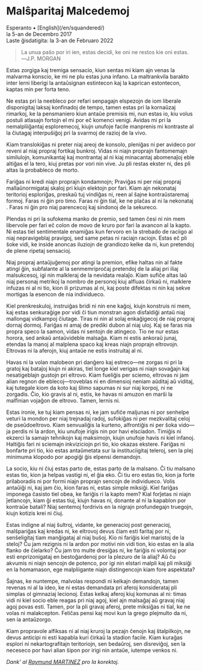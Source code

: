 Malŝparitaj Malcedemoj
======================

<div class="center">Esperanto ▪ [English](/en/squandered/)</div>
<div class="center">la 5-an de Decembro 2017</div>
<div class="center">Laste ĝisdatigita: la 3-an de Februaro 2022</div>

>La unua paŝo por iri ien, estas decidi, ke oni ne restos kie oni estas.<br>
>―J.P. MORGAN

Estas zorgiga kaj tremiga sensacio, kiun sentas mi kiam ajn venas la malvarma konscio, ke mi ne plu
estas juna infano. La maltrankvila barakto inter lerni liberigi la antaŭsignan estintecon kaj la
kaprican estontecon, kaptas min per forta teno.

Ne estas pri la neebleco por refari senpagajn elspezojn de iom liberale disponigitaj laksaj
konfinadoj de tempo, tamen estas pri la kornaŭzaj rimarkoj, ke la pensmaniero kiun antaŭe premisis
mi, nun estas io, kiu volus postuli atlasajn fortojn el mi por eĉ komenci venigi. Avidas mi pri la
nemalpliiĝantaj esploremecoj, kiujn unufoje facile manprenis mi kontraste al la ĉiutagaj
interpuŝiĝoj pri la svarmoj de razioj de la vivo.

Kiam translokiĝas ni preter niaj areoj de konsolo, pleniĝas ni per avideco por reveni al niaj
propraj fortikaj bunkroj. Vidas ni niajn proprajn fantomemajn similulojn, komunikantaj kaj
montrantaj al ni kiaj minacantaj abomenaĵoj eble altiĝas el la tero, kiuj pretas por vori nin vive. Ju
pli restas ekster ni, des pli altas la probableco de morto.

Fariĝas ni kredi niajn proprajn kondamnojn; Praviĝas ni per niaj propraj mallaŭnormigataj skaloj pri
kiujn elektojn por fari. Kiam ajn nekonataj teritorioj esploriĝas, preskaŭ tuj vindiĝas ni, reen al
ŝajne kontraŭstaremaj formoj. Faras ni ĝin pro timo. Faras ni ĝin tial, ke ne plaĉas al ni la
nekonataj . Faras ni ĝin pro niaj parencecoj kaj sindonoj de la sekureco.

Plendas ni pri la sufokema manko de premio, sed tamen ĉesi ni nin mem libervole per fari eĉ colon de
movo de kruro por fari la avancon al la kapto. Ni estas tiel sentimentale enamiĝas kun fervoro en
la strebado de raciigo al niaj nepravigeblaj pravigoj, sed same petas ni raciajn raciojn. Estas eĉ
pli ŝoke vidi, ke inside anoncas iluziojn de grandiozo kelke da ni, kun pretendoj de plene ripetaj
sensacioj.

Niaj propraj antaŭjuĝemoj por atingi la premion, efike haltas nin al fakte atingi ĝin, subfalante al
la senmemriproĉaj pretendoj de la aliaj pri iliaj malsukcesoj, igi nin malkleraj de la nevidata
realaĵo. Kiam sufiĉe altas laŭ niaj personaj metrikoj la nombro de personoj kiuj alfluas ĉirkaŭ ni,
malklere infuzas ni al ni tio, kion ili prizumas al ni, kaj poste difektas ni nin kaj sekve mortigas
la esencon de nia individueco.

Kiel prenkreskuloj, instruiĝas bridi ni nin ene kaĝoj, kiujn konstruis ni mem, kaj estas senkuraĝige
por vidi ĉi tiun monstran agon disfaldiĝi antaŭ niaj mallongaj vidkampoj ĉiutage. Tiras ni nin al
solaj enkaĝigecoj de niaj propraj dornaj dormoj. Fariĝas ni amaj de prediki dubon al niaj uloj. Kaj
se faras nia propra speco la samon, vidas ni sentojn de atingeco. Tio ne nur estas horora, sed ankaŭ
antaŭvideble malsaĝa. Kiam ni estis ankoraŭ junaj, etendas la manoj al malplena spaco kaj kreas
niajn proprajn eltrovojn. Eltrovas ni la aferojn, kiuj antaŭe ne estis instruitaj al ni.

Havas ni la volan malobeon pri danĝero kaj estreco—ne zorgas ni pri la gratoj kaj bataĵoj kiujn ni
akiras, tiel longe kiel verigas ni niajn sovaĝajn kaj nesatigeblajn gustojn pri eltrovo. Kiam
fueliĝis per sciemo, eltrovas ni jam alian regnon de eblecoj—troveblas ni en dimensioj neniam
aŭditaj aŭ viditaj, kaj tutegale kiom da koto kaj ŝlimo sapumas ni sur niaj korpoj, ni ne
zorgadis. Ĉio, kio gravis al ni, estis, ke havas ni amuzon en marŝi la malfinian vojaĝon de
eltrovo. Tamen, lernis ni.

Estas ironie, ke tuj kiam pensas ni, ke jam sufiĉe maljunas ni por senhelpe veturi la mondon per
niaj trejnadaj radoj, sufokiĝas ni per mezkvalitaj celoj de pseŭdoeltrovo. Kiam senvualiĝis la
kurteno, alfrontiĝis ni per ŝoka vido—ja perdis ni la ardon, kiu unufoje irigis nin por havi
elsciadon. Timiĝis ni ekzerci la samajn teĥnikojn kaj maksimojn, kiujn unufoje havis ni kiel
infanoj. Haltiĝis fari ni sciemajn inkviziciojn pri tio, kio okazas ekstere. Fariĝas ni bonfarte pri
tio, kio estas antaŭmetata sur la instituciigitaj teleroj, sen la plej minimuma klopodo por apogiĝi
ĝis elpensi demandojn.

La socio, kiu ni ĉiuj estas parto de, estas parto de la malsano. Ĉi tiu malsano estas tio, kion ja
helpas vastigi ni, el ĝia eko. Ĉi tiu ero estas tio, kion ja forte prilaboradis ni por formi niajn
proprajn sencojn de individueco. Volis antaŭiĝi ni, kaj jam ĉio, kion faras ni, estas simple
miksiĝi. Kiel fariĝas imponega ĉasisto tiel obea, ke fariĝis ri la kapto mem? Kial forĵetas ni niajn
ĵetlancojn, kiam ĝi estas tiuj, kiujn havas ni, donante al ni la kapablon por kontraŭe batali? Niaj
sentemoj fordrivis en la nigrajn profundegajn truegojn, kiujn kotizis krei ni ĉiuj.

Estas indigne al niaj ŝultroj, vidante, ke generacioj post generacioj, malŝpariĝas kaj kredas ni, ke
eltrovoj devus ĉiam esti faritaj por ni, senŝeligitaj tiam manĝigataj al niaj buŝoj. Kio ni fariĝis
kiel maristoj de la steloj? Ĉu jam rezignis ni la ardon por motivi nin vidi tion, kio estas en la
alia flanko de ĉielarko? Ĉu jam tro multe dresiĝas ni, ke fariĝis ni volontaj por esti
enprizonigataj en bestoĝardenoj por la plezuro de la aliaj? Aŭ ĉu akvumis ni niajn sencojn de
potenco, por igi nin elstari malpli kaj pli miksiĝi en la homamason, ege malpliigante niajn
distingencojn kiam fore aspektata?

Ŝajnas, ke nuntempe, malvolas respondi ni kelkajn demandojn, tamen revenas ni al la ideo, ke ni
estas demandata pri aferoj konsiderataj pli simplas ol gimnaziaj lecionoj. Estas kelkaj aferoj kiuj
komunas al ni: timas vidi ni kiel socio eble reagas pri niaj agoj, kiel ajn malsaĝaj aŭ gravaj niaj
agoj povas esti. Tamen, por la pli gravaj aferoj, prete miksiĝas ni tial, ke ne volas ni
malakcepton. Feliĉas pensi kaj movi kun la grego plejmulto da ni, sen ia antaŭzorgo.

Kiam propravole alfiksas ni al niaj kruroj la pezajn ĉenojn kaj ŝtalpilkojn, ne devus anticipi ni
esti kapabla kuri ĉirkaŭ la stadion facile. Kiam kuraĝas esplori ni nekartografitajn teritoriojn,
sen bedaŭroj, sen disreviĝoj, sen la neceseco por havi alian ŝipon por irigi nin antaŭe, iutempe
venkos ni.

_Dank’ al [Raymund MARTINEZ](https://zhaqenl.github.io) pro la korektoj._
